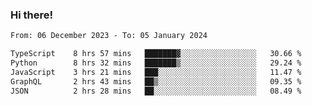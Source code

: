### Hi there!

<!--START_SECTION:waka-->

```txt
From: 06 December 2023 - To: 05 January 2024

TypeScript    8 hrs 57 mins   ███████▓░░░░░░░░░░░░░░░░░   30.66 %
Python        8 hrs 32 mins   ███████▒░░░░░░░░░░░░░░░░░   29.24 %
JavaScript    3 hrs 21 mins   ███░░░░░░░░░░░░░░░░░░░░░░   11.47 %
GraphQL       2 hrs 43 mins   ██▒░░░░░░░░░░░░░░░░░░░░░░   09.35 %
JSON          2 hrs 28 mins   ██░░░░░░░░░░░░░░░░░░░░░░░   08.49 %
```

<!--END_SECTION:waka-->
